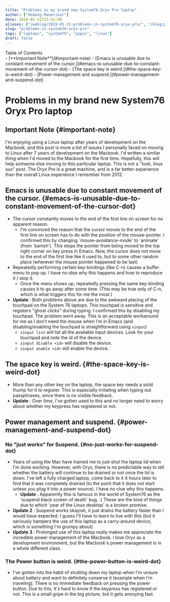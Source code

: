 ```yaml
---
title: "Problems in my brand new System76 Oryx Pro laptop"
author: ["Vedang Manerikar"]
date: 2019-05-31T22:51:00
aliases: ["/weblog/2019-05-31-problems-in-system76-oryx-pro/", "/blog/problems-in-system76-oryx-pro/"]
slug: "problems-in-system76-oryx-pro"
tags: ["laptops", "system76", "popos", "linux"]
draft: false
---
```


<div class="ox-neuron-main">
<div class="ox-neuron-toc">
<div class="ox-neuron-toc-contents">
<div class="ox-neuron-toc-heading">Table of Contents</div>
<div class="ox-neuron-toc-items">
- [**Important Note**](#important-note)
- [Emacs is unusable due to constant movement of the cursor.](#emacs-is-unusable-due-to-constant-movement-of-the-cursor-dot)
- [The space key is weird.](#the-space-key-is-weird-dot)
- [Power management and suspend.](#power-management-and-suspend-dot)</div>
</div>
</div>

<div class="ox-neuron-article">
<h1 class="ox-neuron-article-heading">Problems in my brand new System76 Oryx Pro laptop</h1>
<div class="ox-neuron-article-contents">

## **Important Note** {#important-note}

I'm enjoying using a Linux laptop after years of development on the Macbook, and this post is more a list of issues I personally faced on moving to Linux after 7 years of development on the Macbook. I'd written a similar thing when I'd moved to the Macbook for the first time. Hopefully, this will help someone else moving to this particular laptop. This is not a "look, linux sux" post. The Oryx Pro is a great machine, and is a far better experience than the overall Linux experience I remember from 2012.


## Emacs is unusable due to constant movement of the cursor. {#emacs-is-unusable-due-to-constant-movement-of-the-cursor-dot}

-   The cursor constantly moves to the end of the first line on screen for no apparent reason.
    -   I'm convinced the reason that the cursor moves to the end of the first line on screen has to do with the position of the mouse-pointer. I confirmed this by changing \`mouse-avoidance-mode' to \`animate' (from \`banish'). This stops the pointer from being moved to the top right corner on key press in Emacs. Now, the cursor does not move to the end of the first line like it used to, but to some other random place (wherever the mouse pointer happened to be last)
-   Repeatedly performing certain key-bindings (like C-n) causes a buffer menu to pop up. I have no idea why this happens and how to reproduce it / stop it.
    -   Once the menu shows up, repeatedly pressing the same key-binding causes it to go away after some time. (This may be true only of C-n, which is what triggers this for me the most.)
-   **Update** : Both problems above are due to the awkward placing of the touchpad on the System 76 laptops. This touchpad is sensitive and registers "ghost clicks" during typing. I confirmed this by disabling my touchpad. The problem went away. This is an acceptable workaround for me as I don't need the mouse when I'm in Emacs (and disabling/enabling the touchpad is straightforward using `xinput`)
    -   `xinput list` will list all the available input devices. Look for your touchpad and note the id of the device.
    -   `xinput disable <id>` will disable the device.
    -   `xinput enable <id>` will enable the device.


## The space key is weird. {#the-space-key-is-weird-dot}

-   More than any other key on the laptop, the space key needs a solid thump for it to register. This is especially irritating when typing out passphrases, since there is no visible feedback.
-   **Update** : Over time, I've gotten used to this and no longer need to worry about whether my keypress has registered or not.


## Power management and suspend. {#power-management-and-suspend-dot}


### No "just works" for Suspend. {#no-just-works-for-suspend-dot}

-   Years of using the Mac have trained me to just shut the laptop lid when I'm done working. However, with Oryx, there is no predictable way to tell whether the battery will continue to be drained or not once the lid is down. I've left a fully charged laptop, come back to it 4 hours later to find that it was completely drained (to the point that it does not start unless you plug it into a power source). I have no clue why this happens.
    -   **Update** : Apparently this is famous in the world of System76 as the 'suspend black screen of death' bug. :( These are the kind of things due to which 'year of the Linux desktop' is a broken promise.
-   **Update 2** : Suspend works okayish, it just drains the battery faster than I would have expected. I guess I'll have to learn to live with this (but it seriously hampers the use of this laptop as a carry-around device, which is something I'm grumpy about).
-   **Update 3** : Prolonged use of this laptop really makes me appreciate the incredible power management of the Macbook. I love Oryx as a development environment, but the Macbook's power management is in a whole different class.


### The Power button is weird. {#the-power-button-is-weird-dot}

-   I've gotten into the habit of shutting down my laptop when I'm unsure about battery and want to definitely conserve it (example when I'm traveling). There is no immediate feedback on pressing the power button. Due to this, it's hard to know if the keypress has registered or not. This is a small gripe in the big picture, but it gets annoying fast.

</div>
</div>
</div>
